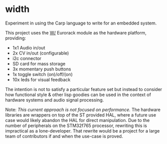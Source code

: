 # width

Experiment in using the Carp language to write for an embedded system.

This project uses the [W/](https://www.whimsicalraps.com/products/wslash) Eurorack module as the hardware platform,
providing:


* 1x1 Audio in/out
* 2x CV in/out (configurable)
* i2c connector
* SD card for mass storage
* 3x momentary push buttons
* 1x toggle switch (on)/off/(on)
* 10x leds for visual feedback

The intention is not to satisfy a particular feature set but instead to
consider how functional style & other lisp goodies can be used in the
context of hardware systems and audio signal processing.

Note: *This current approach is not focused on performance.* The hardware
libraries are wrappers on top of the ST provided HAL, where a future
use case would likely abandon the HAL for direct manipulation. Due to
the number of peripherals on the STM32f765 processor, rewriting this
is impractical as a lone-developer. That rewrite would be a project for
a large team of contributors if and when the use-case is proved.
